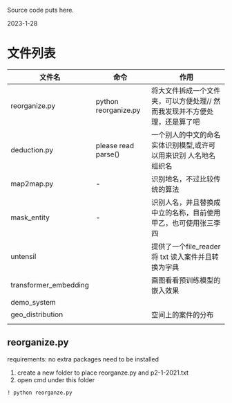 Source code puts here.

2023-1-28



# 文件列表

| 文件名                | 命令                 | 作用                                                         |
| --------------------- | -------------------- | ------------------------------------------------------------ |
| reorganize.py         | python reorganize.py | 将大文件拆成一个文件夹，可以方便处理// 然而我发现并不方便处理，还是算了吧 |
| deduction.py          | please read parse()  | 一个别人的中文的命名实体识别模型,或许可以用来识别 人名地名组织名 |
| map2map.py            | -                    | 识别地名，不过比较传统的算法                                 |
| mask_entity           | -                    | 识别人名，并且替换成中立的名称，目前使用甲乙，也可使用张三李四 |
| untensil              |                      | 提供了一个file_reader 将 txt 读入案件并且转换为字典          |
| transformer_embedding |                      | 画图看看预训练模型的嵌入效果                                 |
| demo_system           |                      |                                                              |
| geo_distribution      |                      | 空间上的案件的分布                                           |
|                       |                      |                                                              |

## reorganize.py

requirements: no extra packages need to be installed

1. create a new folder to place reorganze.py and p2-1-2021.txt
2. open cmd under this folder

```
! python reorganze.py
```
